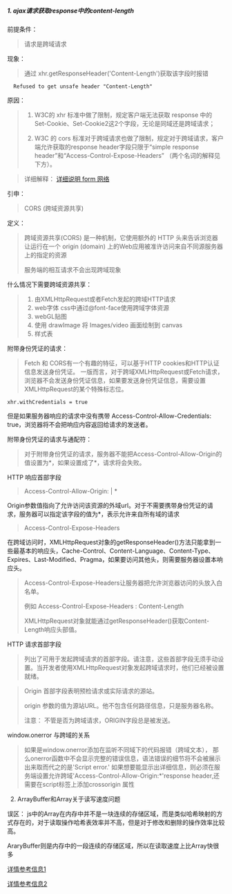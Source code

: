 ##### 1.  ajax请求获取response中的content-length

前提条件：

> 请求是跨域请求

现象：

> 通过 xhr.getResponseHeader('Content-Length')获取该字段时报错

 ```
   Refused to get unsafe header "Content-Length"
 ```


原因：

> 1. W3C的 xhr 标准中做了限制，规定客户端无法获取 response 中的 Set-Cookie、Set-Cookie2这2个字段，无论是同域还是跨域请求；
>
> 2. W3C 的 cors 标准对于跨域请求也做了限制，规定对于跨域请求，客户端允许获取的response header字段只限于“simple response header”和“Access-Control-Expose-Headers” （两个名词的解释见下方）。

>
> 详细解释： [详细说明 form 网络](https://segmentfault.com/a/1190000004322487)


引申： 

> CORS (跨域资源共享)

 定义：

> 跨域资源共享(CORS) 是一种机制，它使用额外的 HTTP 头来告诉浏览器 让运行在一个 origin (domain) 上的Web应用被准许访问来自不同源服务器上的指定的资源
>
> 服务端的相互请求不会出现跨域现象
>

什么情况下需要跨域资源共享：
>   1. 由XMLHttpRequest或者Fetch发起的跨域HTTP请求
> 2. web字体 css中通过@font-face使用跨域字体资源
> 3. webGL贴图
> 4. 使用 drawImage 将 Images/video 画面绘制到 canvas
> 5. 样式表

附带身份凭证的请求：

> Fetch 和 CORS有一个有趣的特征，可以基于HTTP cookies和HTTP认证信息发送身份凭证。 一版而言，对于跨域XMLHttpRequest或Fetch请求，浏览器不会发送身份凭证信息，如果要发送身份凭证信息，需要设置XMLHttpRequest的某个特殊标志位。

```
xhr.withCredentials = true
```
但是如果服务器响应的请求中没有携带 Access-Control-Allow-Credentials: true，浏览器将不会把响应内容返回给请求的发送者。

附带身份凭证的请求与通配符：

> 对于附带身份凭证的请求，服务器不能把Access-Control-Allow-Origin的值设置为*，如果设置成了*，请求将会失败。

HTTP 响应首部字段

> Access-Control-Allow-Origin: <Origin> | *

Origin参数值指向了允许访问该资源的外域url。对于不需要携带身份凭证的请求，服务器可以指定该字段的值为*，表示允许来自所有域的请求

> Access-Control-Expose-Headers

在跨域访问时，XMLHttpRequest对象的getResponseHeader()方法只能拿到一些最基本的响应头，Cache-Control、Content-Language、Content-Type、Expires、Last-Modified、Pragma，如果要访问其他头，则需要服务器设置本响应头。

> Access-Control-Expose-Headers让服务器把允许浏览器访问的头放入白名单。
>
> 例如 Access-Control-Expose-Headers : Content-Length
>
> XMLHttpRequest对象就能通过getResponseHeader()获取Content-Length响应头部值。


HTTP 请求首部字段

> 列出了可用于发起跨域请求的首部字段。请注意，这些首部字段无须手动设置。当开发者使用XMLHttpRequest对象发起跨域请求时，他们已经被设置就绪。

> Origin 首部字段表明预检请求或实际请求的源站。
>
> origin 参数的值为源站URL。他不包含任何路径信息，只是服务器名称。
>
> 注意： 不管是否为跨域请求，ORIGIN字段总是被发送。


window.onerror 与跨域的关系

> 如果是window.onerror添加在监听不同域下的代码报错（跨域文本）， 那么onerror函数中不会显示完整的错误信息，语法错误的细节将不会被展示出来取而代之的是'Script error.'
如果想要能显示出详细信息，则必须在服务端设置允许跨域'Access-Control-Allow-Origin:*'response header,还需要在script标签上添加crossorigin 属性



2. ArrayBuffer和Array关于读写速度问题


误区： js中的Array在内存中并不是一块连续的存储区域，而是类似哈希映射的方式存在的，对于读取操作哈希表效率并不高，但是对于修改和删除的操作效率比较高。


AraryBuffer则是内存中的一段连续的存储区域，所以在读取速度上比Array快很多


[详情参考信息1](https://blog.csdn.net/donspeng/article/details/83444861)

[详情参考信息2](https://developer.mozilla.org/zh-CN/docs/Web/JavaScript/Reference/Global_Objects/Array)
